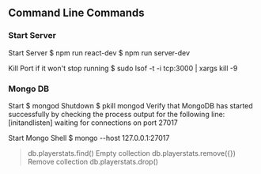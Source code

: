 
## Command Line Commands

### Start Server
Start Server
$ npm run react-dev
$ npm run server-dev

Kill Port if it won't stop running
$ sudo lsof -t -i tcp:3000 | xargs kill -9

### Mongo DB
Start
$ mongod
Shutdown
$ pkill mongod
Verify that MongoDB has started successfully by checking the process output for the following line:
[initandlisten] waiting for connections on port 27017

Start Mongo Shell
$ mongo --host 127.0.0.1:27017

> db.playerstats.find()
Empty collection
> db.playerstats.remove({})
Remove collection
> db.playerstats.drop()






    
